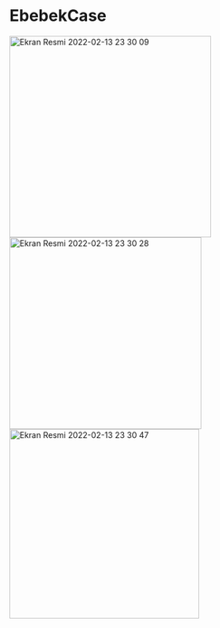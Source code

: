 # EbebekCase

<img width="356" alt="Ekran Resmi 2022-02-13 23 30 09" src="https://user-images.githubusercontent.com/73434888/153773668-8d46eacd-ecda-4b58-ab41-41d7ada68b97.png">
<img width="339" alt="Ekran Resmi 2022-02-13 23 30 28" src="https://user-images.githubusercontent.com/73434888/153773671-1b94e74d-2811-4592-b6b7-75f3c59e0dac.png">
<img width="335" alt="Ekran Resmi 2022-02-13 23 30 47" src="https://user-images.githubusercontent.com/73434888/153773677-2ad4ac31-777b-4e21-a2a1-fb2e4aa65bd1.png">

